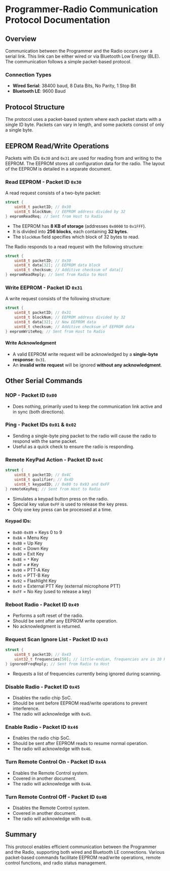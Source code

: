 # Programmer-Radio Communication Protocol Documentation

## Overview

Communication between the Programmer and the Radio occurs over a serial link. This link can be either wired or via Bluetooth Low Energy (BLE). The communication follows a simple packet-based protocol.

### Connection Types

- **Wired Serial**: 38400 baud, 8 Data Bits, No Parity, 1 Stop Bit
- **Bluetooth LE**: 9600 Baud

## Protocol Structure

The protocol uses a packet-based system where each packet starts with a single ID byte. Packets can vary in length, and some packets consist of only a single byte.

## EEPROM Read/Write Operations

Packets with IDs `0x30` and `0x31` are used for reading from and writing to the EEPROM. The EEPROM stores all configuration data for the radio. The layout of the EEPROM is detailed in a separate document.

### Read EEPROM - Packet ID `0x30`

A read request consists of a two-byte packet:

```c
struct {
    uint8_t packetID; // 0x30
    uint8_t blockNum; // EEPROM address divided by 32
} eepromReadReq; // Sent from Host to Radio
```

- The EEPROM has **8 KB of storage** (addresses `0x0000` to `0x1FFF`).
- It is divided into **256 blocks**, each containing **32 bytes**.
- The `blockNum` field specifies which block of 32 bytes to read.

The Radio responds to a read request with the following structure:

```c
struct {
    uint8_t packetID; // 0x30
    uint8_t data[32]; // EEPROM data block
    uint8_t checksum; // Additive checksum of data[]
} eepromReadReply; // Sent from Radio to Host
```

### Write EEPROM - Packet ID `0x31`

A write request consists of the following structure:

```c
struct {
    uint8_t packetID; // 0x31
    uint8_t blockNum; // EEPROM address divided by 32
    uint8_t data[32]; // New EEPROM data
    uint8_t checksum; // Additive checksum of EEPROM data
} eepromWriteReq; // Sent from Host to Radio
```

#### Write Acknowledgment

- A valid EEPROM write request will be acknowledged by a **single-byte response**: `0x31`.
- An **invalid write request** will be ignored **without any acknowledgment**.

## Other Serial Commands

### NOP - Packet ID `0x00`

- Does nothing, primarily used to keep the communication link active and in sync (both directions).

### Ping - Packet IDs `0x01` & `0x02`

- Sending a single-byte ping packet to the radio will cause the radio to respond with the same packet.
- Useful as a quick check to ensure the radio is responding.

### Remote KeyPad Action - Packet ID `0x4C`

```c
struct {
    uint8_t packetID; // 0x4C
    uint8_t qualifier; // 0x4D
    uint8_t keypadID; // 0x80 to 0x93 and 0xFF
} remoteKeyReq; // Sent from Host to Radio
```

- Simulates a keypad button press on the radio.
- Special key value `0xFF` is used to release the key press.
- Only one key press can be processed at a time.

#### Keypad IDs:

- `0x80-0x89` = Keys 0 to 9
- `0x8A` = Menu Key
- `0x8B` = Up Key
- `0x8C` = Down Key
- `0x8D` = Exit Key
- `0x8E` = `*` Key
- `0x8F` = `#` Key
- `0x90` = PTT-A Key
- `0x91` = PTT-B Key
- `0x92` = Flashlight Key
- `0x93` = External PTT Key (external microphone PTT)
- `0xFF` = No Key (used to release a key)

### Reboot Radio - Packet ID `0x49`

- Performs a soft reset of the radio.
- Should be sent after any EEPROM write operation.
- No acknowledgment is returned.

### Request Scan Ignore List - Packet ID `0x43`

```c
struct {
    uint8_t packetID; // 0x43
    uint32_t frequencies[50]; // little-endian, frequencies are in 10 Hz units.
} ignoredFreqReply; // Sent from Radio to Host
```

- Requests a list of frequencies currently being ignored during scanning.

### Disable Radio - Packet ID `0x45`

- Disables the radio chip SoC.
- Should be sent before EEPROM read/write operations to prevent interference.
- The radio will acknowledge with `0x45`.

### Enable Radio - Packet ID `0x46`

- Enables the radio chip SoC.
- Should be sent after EEPROM reads to resume normal operation.
- The radio will acknowledge with `0x46`.

### Turn Remote Control On - Packet ID `0x4A`

- Enables the Remote Control system.
- Covered in another document.
- The radio will acknowledge with `0x4A`.

### Turn Remote Control Off - Packet ID `0x4B`

- Disables the Remote Control system.
- Covered in another document.
- The radio will acknowledge with `0x4B`.

## Summary

This protocol enables efficient communication between the Programmer and the Radio, supporting both wired and Bluetooth LE connections. Various packet-based commands facilitate EEPROM read/write operations, remote control functions, and radio status management.
